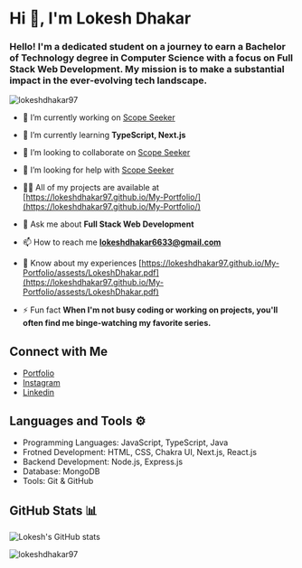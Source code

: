 <h1 align="flex-start">Hi 👋, I'm Lokesh Dhakar</h1>
<h3 align="flex-start">Hello! I'm a dedicated student on a journey to earn a Bachelor of Technology degree in Computer Science with a focus on Full Stack Web Development. My mission is to make a substantial impact in the ever-evolving tech landscape.</h3>

<p align="left"> <img src="https://komarev.com/ghpvc/?username=lokeshdhakar97&label=Profile%20views&color=0e75b6&style=flat" alt="lokeshdhakar97" /> </p>

- 🔭 I’m currently working on [Scope Seeker](https://github.com/scopeseeker/scopeseeker-frontend)

- 🌱 I’m currently learning **TypeScript, Next.js**

- 👯 I’m looking to collaborate on [Scope Seeker](https://github.com/scopeseeker/scopeseeker-frontend)

- 🤝 I’m looking for help with [Scope Seeker](https://github.com/scopeseeker/scopeseeker-frontend)

- 👨‍💻 All of my projects are available at [https://lokeshdhakar97.github.io/My-Portfolio/](https://lokeshdhakar97.github.io/My-Portfolio/)

- 💬 Ask me about **Full Stack Web Development**

- 📫 How to reach me **lokeshdhakar6633@gmail.com**

- 📄 Know about my experiences [https://lokeshdhakar97.github.io/My-Portfolio/assests/LokeshDhakar.pdf](https://lokeshdhakar97.github.io/My-Portfolio/assests/LokeshDhakar.pdf)

- ⚡ Fun fact **When I'm not busy coding or working on projects, you'll often find me binge-watching my favorite series.**


## Connect with Me
- [Portfolio](https://lokeshdhakar97.github.io/My-Portfolio/) <br/>
- [Instagram](https://www.instagram.com/developer_lokesh/) <br/>
- [Linkedin](https://www.linkedin.com/in/lokesh-dhakar/) <br/>

## Languages and Tools ⚙️
* Programming Languages: JavaScript, TypeScript, Java
* Frotned Development: HTML, CSS, Chakra UI, Next.js, React.js
* Backend Development: Node.js, Express.js
* Database: MongoDB
* Tools: Git & GitHub

## GitHub Stats 📊
![Lokesh's GitHub stats](https://github-profile-summary-cards.vercel.app/api/cards/profile-details?username=lokeshdhakar97&theme=dark&hide_border=true)<br>

<p><img align="center" src="https://github-readme-streak-stats.herokuapp.com/?user=lokeshdhakar97&theme=dark&hide_border=true" alt="lokeshdhakar97" /></p>

